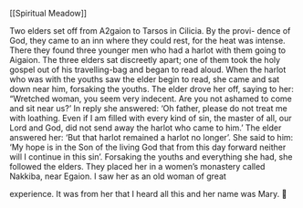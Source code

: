 [[Spiritual Meadow]]
 
Two elders set off from A2gaion to Tarsos in Cilicia. By the provi- dence of God, they came to an inn where they could rest, for the heat was intense. There they found three younger men who had a harlot with them going to Aigaion. The three elders sat discreetly apart; one of them took the holy gospel out of his travelling-bag and began to read aloud. When the harlot who was with the youths saw the elder begin to read, she came and sat down near him, forsaking the youths. The elder drove her off, saying to her: “Wretched woman, you seem very indecent. Are you not ashamed to come and sit near us?’ In reply she answered: ‘Oh father, please do not treat me with loathing. Even if I am filled with every kind of sin, the master of all, our Lord and God, did not send away the harlot who came to him.’ The elder answered her: ‘But that harlot remained a harlot no longer’. She said to him: ‘My hope is in the Son of the living God that from this day forward neither will I continue in this sin’. Forsaking the youths and everything she had, she followed the elders. They placed her in a women’s monastery called Nakkiba, near Egaion. I saw her as an old woman of great  
 
experience. It was from her that I heard all this and her name was Mary.  
